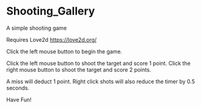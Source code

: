 # Shooting_Gallery
A simple shooting game

Requires Love2d
  https://love2d.org/

Click the left mouse button to begin the game.

Click the left mouse button to shoot the target and score 1 point. 
Click the right mouse button to shoot the target and score 2 points. 

A miss will deduct 1 point.
Right click shots will also reduce the timer by 0.5 seconds. 

Have Fun!
